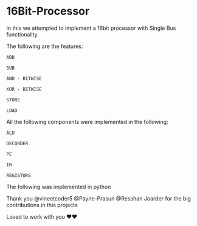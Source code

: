 # 16Bit-Processor
In this we attempted to implement a 16bit processor with Single Bus functionality.

The following are the features:
    
    ADD
  
    SUB
  
    AND - BITWISE
  
    XOR - BITWISE
  
    STORE 
  
    LOAD
  
All the following components were implemented in the following:

    ALU
  
    DECORDER
  
    PC

    IR 
  
    REGISTORS

The following was implemented in python

Thank you 
@vineetcoder5
@Payne-Prasun
@Resshan Joarder
for the big contributions in this projects

Loved to work with you ❤️❤️
